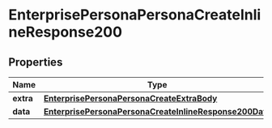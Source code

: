 # EnterprisePersonaPersonaCreateInlineResponse200

## Properties
Name | Type | Description | Notes
------------ | ------------- | ------------- | -------------
**extra** | [**EnterprisePersonaPersonaCreateExtraBody**](EnterprisePersonaPersonaCreateExtraBody.md) |  |  [optional]
**data** | [**EnterprisePersonaPersonaCreateInlineResponse200Data**](EnterprisePersonaPersonaCreateInlineResponse200Data.md) |  |  [optional]
